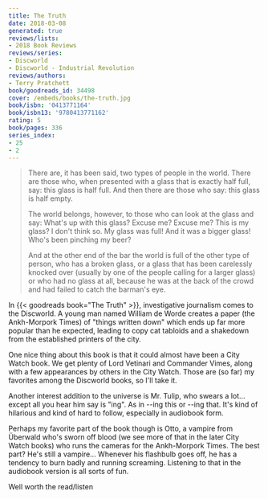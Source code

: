 ```yaml
---
title: The Truth
date: 2018-03-08
generated: true
reviews/lists:
- 2018 Book Reviews
reviews/series:
- Discworld
- Discworld - Industrial Revolution
reviews/authors:
- Terry Pratchett
book/goodreads_id: 34498
cover: /embeds/books/the-truth.jpg
book/isbn: '0413771164'
book/isbn13: '9780413771162'
rating: 5
book/pages: 336
series_index:
- 25
- 2
---
```

>  There are, it has been said, two types of people in the world. There are those who, when presented with a glass that is exactly half full, say: this glass is half full. And then there are those who say: this glass is half empty.  
>
> The world belongs, however, to those who can look at the glass and say: What's up with this glass? Excuse me? Excuse me? This is my glass? I don't think so. My glass was full! And it was a bigger glass! Who's been pinching my beer?  
>
> And at the other end of the bar the world is full of the other type of person, who has a broken glass, or a glass that has been carelessly knocked over (usually by one of the people calling for a larger glass) or who had no glass at all, because he was at the back of the crowd and had failed to catch the barman's eye.  

<!--more-->

In {{< goodreads book="The Truth" >}}, investigative journalism comes to the Discworld. A young man named William de Worde creates a paper (the Ankh-Morpork Times) of "things written down" which ends up far more popular than he expected, leading to copy cat tabloids and a shakedown from the established printers of the city.  

One nice thing about this book is that it could almost have been a City Watch book. We get plenty of Lord Vetinari and Commander Vimes, along with a few appearances by others in the City Watch. Those are (so far) my favorites among the Discworld books, so I'll take it.  

Another interest addition to the universe is Mr. Tulip, who swears a lot... except all you hear him say is "ing". As in --ing this or --ing that. It's kind of hilarious and kind of hard to follow, especially in audiobook form.  

Perhaps my favorite part of the book though is Otto, a vampire from Überwald who's sworn off blood (we see more of that in the later City Watch books) who runs the cameras for the Ankh-Morpork Times. The best part? He's still a vampire... Whenever his flashbulb goes off, he has a tendency to burn badly and running screaming. Listening to that in the audiobook version is all sorts of fun.  

Well worth the read/listen